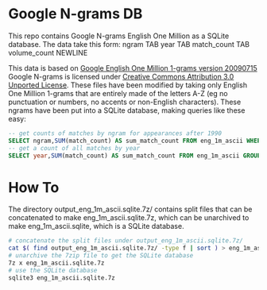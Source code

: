 Google N-grams DB
=================

This repo contains Google N-grams English One Million as a SQLite database.
The data take this form:
ngram TAB year TAB match_count TAB volume_count NEWLINE

This data is based on [Google English One Million 1-grams version 20090715](http://storage.googleapis.com/books/ngrams/books/datasetsv2.html)
Google N-grams is licensed under [Creative Commons Attribution 3.0 Unported License](http://creativecommons.org/licenses/by/3.0/).
These files have been modified by taking only English One Million 1-grams that are entirely made of the letters A-Z (eg no punctuation or numbers, no accents or non-English characters).
These ngrams have been put into a SQLite database, making queries like these easy:

```sql
-- get counts of matches by ngram for appearances after 1990
SELECT ngram,SUM(match_count) AS sum_match_count FROM eng_1m_ascii WHERE year > 1990 GROUP BY ngram;
-- get a count of all matches by year
SELECT year,SUM(match_count) AS sum_match_count FROM eng_1m_ascii GROUP BY year;
```

How To
======

The directory output_eng_1m_ascii.sqlite.7z/ contains split files that can be concatenated 
to make eng_1m_ascii.sqlite.7z, which can be unarchived to make eng_1m_ascii.sqlite,
which is a SQLite database.

```bash
# concatenate the split files under output_eng_1m_ascii.sqlite.7z/
cat $( find output_eng_1m_ascii.sqlite.7z/ -type f | sort ) > eng_1m_ascii.sqlite.7z 
# unarchive the 7zip file to get the SQLite database
7z x eng_1m_ascii.sqlite.7z
# use the SQLite database
sqlite3 eng_1m_ascii.sqlite.7z
```

